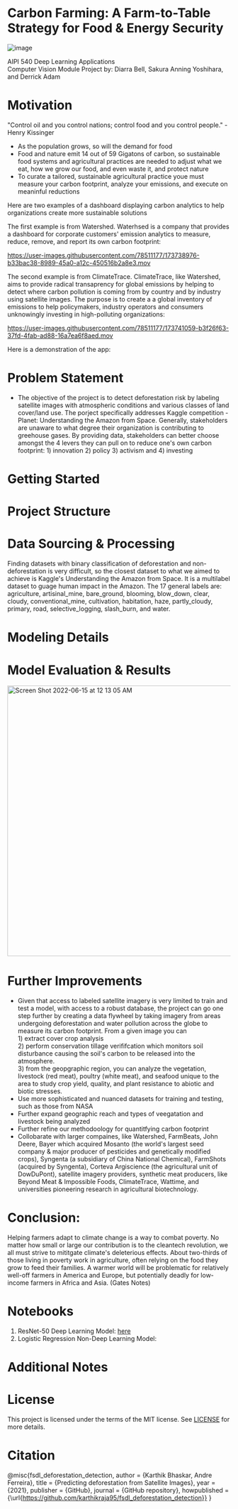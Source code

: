 # Carbon Farming: A Farm-to-Table Strategy for Food & Energy Security
![image](https://user-images.githubusercontent.com/78511177/173726171-2d866975-a9d4-4fa9-8b8b-2bbc7cb1c632.png)


AIPI 540 Deep Learning Applications
<br> Computer Vision Module Project by: Diarra Bell, Sakura Anning Yoshihara, and Derrick Adam

# Motivation
"Control oil and you control nations; control food and you control people." - Henry Kissinger
* As the population grows, so will the demand for food
* Food and nature emit 14 out of 59 Gigatons of carbon, so sustainable food systems and agricultural practices are needed to adjust what we eat, how we grow our food, and even waste it, and protect nature 
* To curate a tailored, sustainable agricultural practice youe must measure your carbon footprint, analyze your emissions, and execute on meaninful reductions

Here are two examples of a dashboard displaying carbon analytics to help organizations create more sustainable solutions 

The first example is from Watershed. Waterhsed is a company that provides a dashboard for corporate customers' emission analytics to measure, reduce, remove, and report its own carbon footprint:


https://user-images.githubusercontent.com/78511177/173738976-b33bac38-8989-45a0-a12c-450516b2a8e3.mov



The second example is from ClimateTrace. ClimateTrace, like Watershed, aims to provide radical transaprency for global emissions by helping to detect where carbon pollution is coming from by country and by industry using satellite images. The purpose is to create a a global inventory of emissions to help policymakers, industry operators and consumers unknowingly investing in high-polluting organizations:



https://user-images.githubusercontent.com/78511177/173741059-b3f26f63-37fd-4fab-ad88-16a7ea6f8aed.mov


        
        












Here is a demonstration of the app:


# Problem Statement
* The objective of the project is to detect deforestation risk by labeling satellite images with atmospheric conditions and various classes of land cover/land use. The porject specifically addresses Kaggle competition - Planet: Understanding the Amazon from Space. Generally, stakeholders are unaware to what degree their organization is contributing to greehouse gases. By providing data, stakeholders can better choose amongst the 4 levers they can pull on to reduce one's own carbon footprint: 1) innovation 2) policy 3) activism and 4) investing 

# Getting Started

# Project Structure

# Data Sourcing & Processing
Finding datasets with binary classification of deforestation and non-deforestation is very difficult, so the closest dataset to what we aimed to achieve is Kaggle's Understanding the Amazon from Space. It is a multilabel dataset to guage human impact in the Amazon. The 17 general labels are: agriculture, artisinal_mine, bare_ground, blooming, blow_down, clear, cloudy, conventional_mine, cultivation, habitation, haze, partly_cloudy, primary, road, selective_logging, slash_burn, and water.
        

# Modeling Details

# Model Evaluation & Results
<img width="610" alt="Screen Shot 2022-06-15 at 12 13 05 AM" src="https://user-images.githubusercontent.com/78511177/173735335-35c3d51d-39fe-421e-9553-15c47cf6d1fe.png">


# Further Improvements
* Given that access to labeled satellite imagery is very limited to train and test a model, with access to a robust database, the project can go one step further by creating a data flywheel by taking imagery from areas undergoing deforestation and water pollution across the globe to measure its carbon footprint. From a given image you can 
        <br>1) extract cover crop analysis 
        <br>2) perform conservation tillage verififcation which monitors soil disturbance causing the soil's carbon to              be released into the atmosphere. 
        <br>3) from the geopgraphic region, you can analyze the vegetation, livestock (red meat), poultry (white meat),            and seafood unique to the area to study crop yield, quality, and plant resistance to abiotic and biotic              stresses. 
* Use more sophisticated and nuanced datasets for training and testing, such as those from NASA
* Further expand geographic reach and types of veegatation and livestock being analyzed
* Further refine our methodoology for quantitfying carbon footprint
* Collobarate with larger compaines, like Watershed, FarmBeats, John Deere, Bayer which acquired Mosanto (the world's largest seed company & major producer of pesticides and genetically modified crops), Syngenta (a subsidiary of China National Chemical), FarmShots (acquired by Syngenta), Corteva Argiscience (the agricultural unit of DowDuPont), satellite imagery providers, synthetic meat producers, like Beyond Meat & Impossible Foods, ClimateTrace, Wattime, and universities pioneering research in agricultural biotechnology.

# Conclusion:
Helping farmers adapt to climate change is a way to combat poverty. No matter how small or large our contribution is to the cleantech revolution, we all must strive to mititgate climate's deleterious effects. About two-thirds of those living in poverty work in agriculture, often relying on the food they grow to feed their families. A warmer world will be problematic for relatively well-off farmers in America and Europe, but potentially deadly for low-income farmers in Africa and Asia. (Gates Notes)

# Notebooks
1. ResNet-50 Deep Learning Model: [here](https://colab.research.google.com/drive/1M9Y7eJZacFHujo8vmwYcCdr3JKlE4G1Q#scrollTo=M2r5Wun4lHXv)
2. Logistic Regression Non-Deep Learning Model:

# Additional Notes

# License
This project is licensed under the terms of the MIT license. See [LICENSE](https://github.com/diarrabell/Carbon-Farming/blob/main/LICENSE) 
for more details.


# Citation
@misc{fsdl_deforestation_detection,
  author = {Karthik Bhaskar, Andre Ferreira},
  title = {Predicting deforestation from Satellite Images},
  year = {2021},
  publisher = {GitHub},
  journal = {GitHub repository},
  howpublished = {\url{https://github.com/karthikraja95/fsdl_deforestation_detection}}
}



